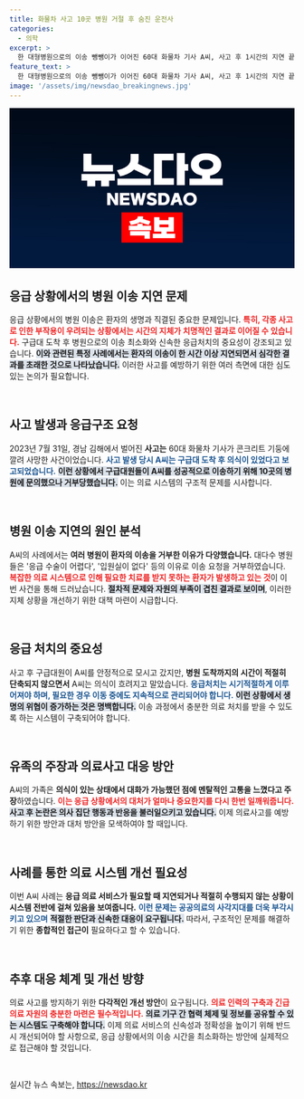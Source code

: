 ```yaml
---
title: 화물차 사고 10곳 병원 거절 후 숨진 운전사
categories:
  - 의학
excerpt: >
  한 대형병원으로의 이송 뺑뺑이가 이어진 60대 화물차 기사 A씨, 사고 후 1시간의 지연 끝에 결국 사망. 유족은 조금만 더 빨리 대처했다면…이라며 안타까움을 토로. 의료공백 논란 속, 진실은 무엇일까?
feature_text: >
  한 대형병원으로의 이송 뺑뺑이가 이어진 60대 화물차 기사 A씨, 사고 후 1시간의 지연 끝에 결국 사망. 유족은 조금만 더 빨리 대처했다면…이라며 안타까움을 토로. 의료공백 논란 속, 진실은 무엇일까?
image: '/assets/img/newsdao_breakingnews.jpg'
---
```


<p><img src="/assets/img/newsdao_breakingnews.jpg" alt="koreaapp 속보" /></p>

<h2 data-ke-size="size26">응급 상황에서의 병원 이송 지연 문제</h2>

<p data-ke-size="size16">
응급 상황에서의 병원 이송은 환자의 생명과 직결된 중요한 문제입니다. <b><span style="color: #ee2323;">특히, 각종 사고로 인한 부작용이 우려되는 상황에서는 시간의 지체가 치명적인 결과로 이어질 수 있습니다.</span></b> 구급대 도착 후 병원으로의 이송 최소화와 신속한 응급처치의 중요성이 강조되고 있습니다. <b><span style="background-color: #21538527;">이와 관련된 특정 사례에서는 환자의 이송이 한 시간 이상 지연되면서 심각한 결과를 초래한 것으로 나타났습니다.</span></b> 이러한 사고를 예방하기 위한 여러 측면에 대한 심도 있는 논의가 필요합니다.

<p data-ke-size="size16">&nbsp;</p>

<h2 data-ke-size="size26">사고 발생과 응급구조 요청</h2>

<p data-ke-size="size16"> 
2023년 7월 31일, 경남 김해에서 벌어진 <b>사고는</b> 60대 화물차 기사가 콘크리트 기둥에 깔려 사망한 사건이었습니다. <b><span style="color: #1a5490;">사고 발생 당시 A씨는 구급대 도착 후 의식이 있었다고 보고되었습니다.</span></b> <b><span style="background-color: #21538527;">이런 상황에서 구급대원들이 A씨를 성공적으로 이송하기 위해 10곳의 병원에 문의했으나 거부당했습니다.</span></b> 이는 의료 시스템의 구조적 문제를 시사합니다.
</p>

<p data-ke-size="size16">&nbsp;</p>

<h2 data-ke-size="size26">병원 이송 지연의 원인 분석</h2>

<p data-ke-size="size16">
A씨의 사례에서는 <b>여러 병원이 환자의 이송을 거부한 이유가 다양했습니다.</b> 대다수 병원들은 '응급 수술이 어렵다', '입원실이 없다' 등의 이유로 이송 요청을 거부하였습니다. <b><span style="color: #ee2323;">복잡한 의료 시스템으로 인해 필요한 치료를 받지 못하는 환자가 발생하고 있는 것</span></b>이 이번 사건을 통해 드러났습니다. <b><span style="background-color: #21538527;">절차적 문제와 자원의 부족이 겹친 결과로 보이며</span></b>, 이러한 지체 상황을 개선하기 위한 대책 마련이 시급합니다.
</p>

<p data-ke-size="size16">&nbsp;</p>

<h2 data-ke-size="size26">응급 처치의 중요성</h2>

<p data-ke-size="size16">
사고 후 구급대원이 A씨를 안정적으로 모시고 갔지만, <b>병원 도착까지의 시간이 적절히 단축되지 않으면서</b> A씨는 의식이 흐려지고 말았습니다. <b><span style="color: #1a5490;">응급처치는 시기적절하게 이루어져야 하며, 필요한 경우 이동 중에도 지속적으로 관리되어야 합니다.</span></b> <b><span style="background-color: #21538527;">이런 상황에서 생명의 위협이 증가하는 것은 명백합니다.</span></b> 이송 과정에서 충분한 의료 처치를 받을 수 있도록 하는 시스템이 구축되어야 합니다.
</p>

<p data-ke-size="size16">&nbsp;</p>

<h2 data-ke-size="size26">유족의 주장과 의료사고 대응 방안</h2>

<p data-ke-size="size16">
A씨의 가족은 <b>의식이 있는 상태에서 대화가 가능했던 점에 멘탈적인 고통을 느꼈다고 주장</b>하였습니다. <b><span style="color: #ee2323;">이는 응급 상황에서의 대처가 얼마나 중요한지를 다시 한번 일깨워줍니다.</span></b> <b><span style="background-color: #21538527;">사고 후 논란은 의사 집단 행동과 반응을 불러일으키고 있습니다.</span></b> 이제 의료사고를 예방하기 위한 방안과 대처 방안을 모색하여야 할 때입니다.
</p>

<p data-ke-size="size16">&nbsp;</p>

<h2 data-ke-size="size26">사례를 통한 의료 시스템 개선 필요성</h2>

<p data-ke-size="size16">
이번 A씨 사례는 <b>응급 의료 서비스가 필요할 때 지연되거나 적절히 수행되지 않는 상황이 시스템 전반에 걸쳐 있음을 보여줍니다.</b> <b><span style="color: #1a5490;">이런 문제는 공공의료의 사각지대를 더욱 부각시키고 있으며</span></b> <b><span style="background-color: #21538527;">적절한 판단과 신속한 대응이 요구됩니다.</span></b> 따라서, 구조적인 문제를 해결하기 위한 <b>종합적인 접근이</b> 필요하다고 할 수 있습니다.
</p>

<p data-ke-size="size16">&nbsp;</p>

<h2 data-ke-size="size26">추후 대응 체계 및 개선 방향</h2>

<p data-ke-size="size16">
의료 사고를 방지하기 위한 <b>다각적인 개선 방안</b>이 요구됩니다. <b><span style="color: #ee2323;">의료 인력의 구축과 긴급 의료 자원의 충분한 마련은 필수적입니다.</span></b> <b><span style="background-color: #21538527;">의료 기구 간 협력 체제 및 정보를 공유할 수 있는 시스템도 구축해야 합니다.</span></b> 이제 의료 서비스의 신속성과 정확성을 높이기 위해 반드시 개선되어야 할 사항으로, 응급 상황에서의 이송 시간을 최소화하는 방안에 실제적으로 접근해야 할 것입니다.
</p>

<p data-ke-size="size16">&nbsp;</p>
실시간 뉴스 속보는, <a href="https://newsdao.kr" rel="dofollow">https://newsdao.kr</a>


